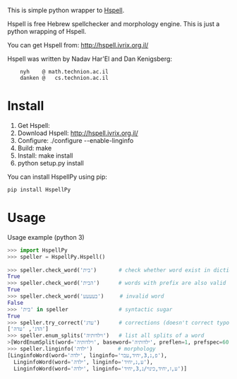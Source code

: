 This is simple python wrapper to [Hspell](http://hspell.ivrix.org.il/).

Hspell is free Hebrew spellchecker and morphology engine.
This is just a python wrapping of Hspell.

You can get Hspell from:
	http://hspell.ivrix.org.il/

Hspell was written by Nadav Har'El and Dan Kenigsberg:
```
	nyh    @ math.technion.ac.il
	danken @   cs.technion.ac.il
```

# Install
1. Get Hspell: 
  1. Download Hspell: http://hspell.ivrix.org.il/
  2. Configure: ./configure --enable-linginfo
  3. Build: make
  4. Install: make install
2. python setup.py install

You can install HspellPy using pip:
```
pip install HspellPy
```

# Usage
Usage example (python 3)
```python
>>> import HspellPy
>>> speller = HspellPy.Hspell()
 
>>> speller.check_word('בית')       # check whether word exist in dictionary
True
>>> speller.check_word('הבית')      # words with prefix are also valid
True
>>> speller.check_word('בעעעע')     # invalid word
False
>>> 'בית' in speller                # syntactic sugar
True
>>> speller.try_correct('עדג')      # corrections (doesn't correct typo. see Hspell doc)
['הדג', 'עדה']
>>> speller.enum_splits('וילדותיה')   # list all splits of a word
>[WordEnumSplit(word='וילדותיה', baseword='ילדותיה', preflen=1, prefspec=60)]
>>> speller.linginfo('ילדה')        # morphology
[LinginfoWord(word='ילדה', linginfo='פ,נ,3,יחיד,עבר'), 
  LinginfoWord(word='ילדה', linginfo='ע,נ,יחיד'),
  LinginfoWord(word='ילדה', linginfo='ע,ז,יחיד,כינוי/נ,3,יחיד')]
```

